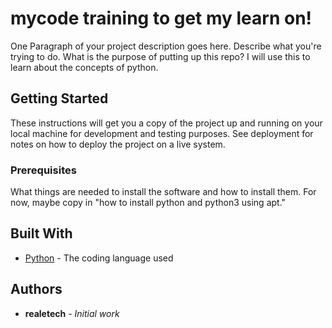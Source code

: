 # mycode training to get my learn on!

One Paragraph of your project description goes here. Describe what you're trying to do.
What is the purpose of putting up this repo?
I will use this to learn about the concepts of python.

## Getting Started

These instructions will get you a copy of the project up and running on your local machine
for development and testing purposes. See deployment for notes on how to deploy the project
on a live system.

### Prerequisites

What things are needed to install the software and how to install them. For now, maybe copy in
"how to install python and python3 using apt."

## Built With

* [Python](https://www.python.org/) - The coding language used

## Authors

* **realetech** - *Initial work*
